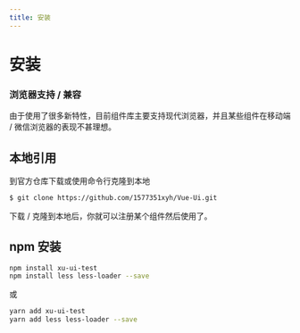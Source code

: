 ```yaml
---
title: 安装
---
```


# 安装

### 浏览器支持 / 兼容

由于使用了很多新特性，目前组件库主要支持现代浏览器，并且某些组件在移动端 / 微信浏览器的表现不甚理想。

## 本地引用

到官方仓库下载或使用命令行克隆到本地

```bash
$ git clone https://github.com/1577351xyh/Vue-Ui.git
```

下载 / 克隆到本地后，你就可以注册某个组件然后使用了。


## npm 安装

```bash
npm install xu-ui-test
npm install less less-loader --save
```

或

```bash
yarn add xu-ui-test
yarn add less less-loader --save
```
